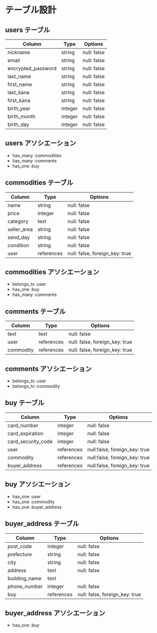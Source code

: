 # テーブル設計

## users テーブル

| Column               | Type    | Options     |
| -------------------- | ------  | ----------- |
| nickname             | string  | null: false |
| email                | string  | null: false |
| encrypted_password   | string  | null: false |
| last_name            | string  | null: false |
| first_name           | string  | null: false |
| last_kana            | string  | null: false |
| first_kana           | string  | null: false |
| birth_year           | integer | null: false |
| birth_month          | integer | null: false |
| birth_day            | integer | null: false |

## users アソシエーション

- has_many :commodities
- has_many :comments
- has_one  :buy

## commodities テーブル

| Column             | Type       | Options     |
| ------------------ | ---------- | ----------- |
| name               | string     | null: false |
| price              | integer    | null: false |
| category           | text       | null: false |
| seller_area        | string     | null: false |
| send_day           | string     | null: false |
| condition          | string     | null: false |
| user               | references | null: false, foreign_key: true|

## commodities アソシエーション

- belongs_to :user
- has_one :buy
- has_many :comments

## comments テーブル

| Column             | Type       | Options                        |
| ------------------ | ---------- | -----------                    |
| text               | text       | null: false                    |
| user               | references | null: false, foreign_key: true |
| commodity          | references | null: false, foreign_key: true |

## comments アソシエーション

- belongs_to :user
- belongs_to :commodity

## buy テーブル

| Column             | Type       | Options     |
| ------------------ | ---------- | ----------- |
| card_number        | integer    | null: false |
| card_expiration    | integer    | null: false |
| card_security_code | integer    | null: false |
| user               | references | null:false, foreign_key: true|
| commodity          | references | null:false, foreign_key: true|
| buyer_address      | references | null:false, foreign_key: true|

## buy アソシエーション

- has_one :user
- has_one :commodity
- has_one :buyer_address

## buyer_address テーブル

| Column             | Type      | Options     |
| ------------------ | --------- | ----------- |
| post_code          | integer   | null: false |
| prefecture         | string    | null: false |
| city               | string    | null: false |
| address            | text      | null: false |
| building_name      | text      |             |
| phone_number       | integer   | null: false |
| buy                | references| null: false, foreign_key: true|

## buyer_address アソシエーション

- has_one :buy

